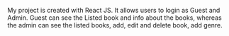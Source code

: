 My project is created with React JS. It allows users to login as Guest and Admin. Guest can see the Listed book and info about the books, whereas the admin can see the listed books, add, edit and delete book, add genre.
